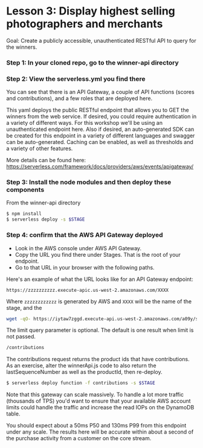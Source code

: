# Lesson 3: Display highest selling photographers and merchants
Goal: Create a publicly accessible, unauthenticated RESTful API to query for the winners.

### Step 1: In your cloned repo, go to the winner-api directory

### Step 2: View the serverless.yml you find there
You can see that there is an API Gateway, a couple of API functions (scores and contributions), and a few roles that are deployed here.

This yaml deploys the public RESTful endpoint that allows you to GET the winners from the web service.  If desired, you could require authentication in a variety of different ways.  For this workshop we'll be using an unauthenticated endpoint here.  Also if desired, an auto-generated SDK can be created for this endpoint in a variety of different languages and swagger can be auto-generated.  Caching can be enabled, as well as thresholds and a variety of other features.

More details can be found here: https://serverless.com/framework/docs/providers/aws/events/apigateway/

### Step 3: Install the node modules and then deploy these components
From the winner-api directory
```sh
$ npm install
$ serverless deploy -s $STAGE
```

### Step 4: confirm that the AWS API Gateway deployed
* Look in the AWS console under AWS API Gateway.
* Copy the URL you find there under Stages.  That is the root of your endpoint.
* Go to that URL in your browser with the following paths.

Here's an example of what the URL looks like for an API Gateway endpoint:

```
https://zzzzzzzzzz.execute-apic.us-west-2.amazonaws.com/XXXX
```

Where `zzzzzzzzzzzz` is generated by AWS and `XXXX` will be the name of the stage, and the

```sh
wget -qO- https://iytaw7zggd.execute-api.us-west-2.amazonaws.com/a09y/scores?role=creator&limit=2 | more
```
The limit query parameter is optional.  The default is one result when limit is not passed.
```sh
/contributions
```
The contributions request returns the product ids that have contributions.  As an exercise, alter the winnerApi.js code to also return the lastSequenceNumber as well as the productId, then re-deploy.
```sh
$ serverless deploy function -f contributions -s $STAGE
```

Note that this gateway can scale massively.  To handle a lot more traffic (thousands of TPS) you'd want to ensure that your available AWS account limits could handle the traffic and increase the read IOPs on the DynamoDB table.

You should expect about a 50ms P50 and 130ms P99 from this endpoint under any scale.  The results here will be accurate within about a second of the purchase activity from a customer on the core stream.

